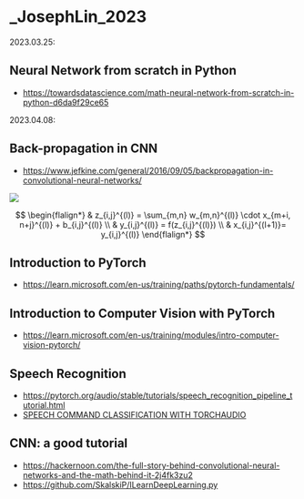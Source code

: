 # _JosephLin_2023

2023.03.25:
## Neural Network from scratch in Python

- https://towardsdatascience.com/math-neural-network-from-scratch-in-python-d6da9f29ce65

2023.04.08:
## Back-propagation in CNN
- https://www.jefkine.com/general/2016/09/05/backpropagation-in-convolutional-neural-networks/

![](https://www.jefkine.com/assets/images/conv.png)

$$
\begin{flalign*}
& z_{i,j}^{(l)} = \sum_{m,n} w_{m,n}^{(l)} \cdot x_{m+i, n+j}^{(l)} + b_{i,j}^{(l)} \\
& y_{i,j}^{(l)} = f(z_{i,j}^{(l)}) \\
& x_{i,j}^{(l+1)}= y_{i,j}^{(l)} 
\end{flalign*}
$$

## Introduction to PyTorch
- https://learn.microsoft.com/en-us/training/paths/pytorch-fundamentals/

## Introduction to Computer Vision with PyTorch
- https://learn.microsoft.com/en-us/training/modules/intro-computer-vision-pytorch/

## Speech Recognition
- https://pytorch.org/audio/stable/tutorials/speech_recognition_pipeline_tutorial.html
- [SPEECH COMMAND CLASSIFICATION WITH TORCHAUDIO](https://machinelearningleague.github.io/pytorch-tutorials/intermediate/speech_command_recognition_with_torchaudio.html)

## CNN: a good tutorial
- https://hackernoon.com/the-full-story-behind-convolutional-neural-networks-and-the-math-behind-it-2j4fk3zu2
- https://github.com/SkalskiP/ILearnDeepLearning.py
